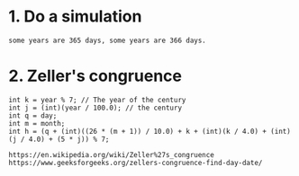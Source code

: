 # 1. Do a simulation
    some years are 365 days, some years are 366 days.

# 2. Zeller's congruence

    int k = year % 7; // The year of the century
    int j = (int)(year / 100.0); // the century
    int q = day;
    int m = month;
    int h = (q + (int)((26 * (m + 1)) / 10.0) + k + (int)(k / 4.0) + (int)(j / 4.0) + (5 * j)) % 7;

    https://en.wikipedia.org/wiki/Zeller%27s_congruence
    https://www.geeksforgeeks.org/zellers-congruence-find-day-date/
